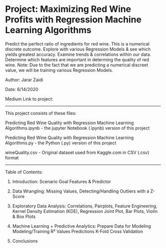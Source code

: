 # Project: Maximizing Red Wine Profits with Regression Machine Learning Algorithms
 Predict the perfect ratio of ingredients for red wine. This is a numerical discrete outcome. 
 Explore with various Regression Models &amp; see which yields  greatest accuracy.
 Examine trends &amp; correlations within our data. 
 Determine which features are important in determing the quality of red wine. 
 Note: Due to the fact that we are predicting a numerical discreet value, we will be training various Regression Models.

Author: Jarar Zaidi

Date: 6/14/2020

Medium Link to project: 

---------
This project consists of these files:

Predicting Red Wine Quality with Regression Machine Learning Algorithms.ipynb - the jupyter Notebook (.ipynb) version of this project 

Predicting Red Wine Quality with Regression Machine Learning Algorithms.py - the Python (.py) version of this project 

wineQuality.csv - Original dataset used from Kaggle.com in CSV (.csv) format

---------
Table of Contents:  

1. Introduction:
    Scenario
    Goal
    Features & Predictor

2. Data Wrangling:
    Missing Values,
    Detecting/Handling Outliers with a Z-Score
    
3. Exploratory Data Analysis:
   Correlations, 
   Pairplots,
   Feature Engineering, 
   Kernel Density Estimation (KDE), 
   Regression Joint Plot,
   Bar Plots, 
   Violin & Box Plots
    

4. Machine Learning + Predictive Analytics:
    Prepare Data for Modeling
    Modeling/Training
    R² Values
    Predictions
    K-Fold Cross Validation
  
5. Conclusions

